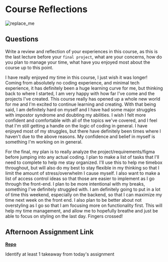 # Course Reflections

![replace_me](https://codeworks.blob.core.windows.net/public/assets/img/illustrations/placeholder.svg)

## Questions

Write a review and reflection of your experiences in this course, as this is the last lecture before your `final project`, what are your concerns, how do you plan to manage your time, what have you enjoyed most about the course up to this point.

I have really enjoyed my time in this course, I just wish it was longer! Coming from absolutely no coding experience, and minimal tech experience, it has definitely been a huge learning curve for me, but thinking back to where I started, I am very happy with how far I've come and the projects I've created. This course really has opened up a whole new world for me and I'm excited to continue learning and creating. With that being said, I am definitely hard on myself and I have had some major struggles with impostor syndrome and doubting my abilities. I wish I felt more confident and comfortable with all of the topics we've covered, and I feel that I'm still getting a handle on the logic of coding in general. I have enjoyed most of my struggles, but there have definitely been times where I haven't due to the above reasons. My confidence and belief in myself is something I'm working on in general.

For the final, my plan is to really analyze the project/requirements/figma before jumping into any actual coding. I plan to make a list of tasks that I'll need to complete to help me stay organized. I'll use this to help me timebox throughout, but will also do my best to stay flexible in my thinking so that I limit the amount of stress/overwhelm I cause myself. I also want to make a list of access control ideas so that those are easier to implement as I go through the front-end. I plan to be more intentional with my breaks, something I've definitely struggled with. I am definitely going to put in a lot of time this weekend, especially on the backend, so that I can maximize my time next week on the front end. I also plan to be better about not overstyling as I go so that I am focusing more on functionality first. This will help my time management, and allow me to hopefully breathe and just be able to focus on styling on the last day. Fingers crossed!

## Afternoon Assignment Link

**[Repo](https://github.com/JordanlDiaz/allSpiceSharp)**

Identify at least 1 takeaway from today's assignment
